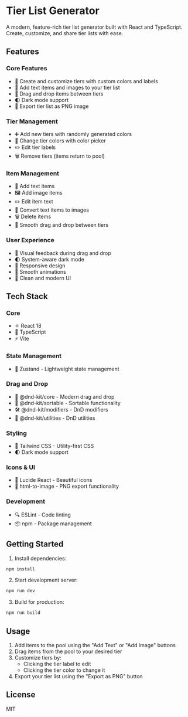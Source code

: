 # Tier List Generator

A modern, feature-rich tier list generator built with React and TypeScript. Create, customize, and share tier lists with ease.

## Features

### Core Features
- 🎨 Create and customize tiers with custom colors and labels
- 📝 Add text items and images to your tier list
- 🔄 Drag and drop items between tiers
- 🌓 Dark mode support
- 📸 Export tier list as PNG image

### Tier Management
- ➕ Add new tiers with randomly generated colors
- 🎨 Change tier colors with color picker
- ✏️ Edit tier labels
- 🗑️ Remove tiers (items return to pool)

### Item Management
- 📝 Add text items
- 🖼️ Add image items
- ✏️ Edit item text
- 🔄 Convert text items to images
- 🗑️ Delete items
- 🔄 Smooth drag and drop between tiers

### User Experience
- 🎯 Visual feedback during drag and drop
- 🌓 System-aware dark mode
- 📱 Responsive design
- 💨 Smooth animations
- 🎨 Clean and modern UI

## Tech Stack

### Core
- ⚛️ React 18
- 📘 TypeScript
- ⚡ Vite

### State Management
- 🐻 Zustand - Lightweight state management

### Drag and Drop
- 🎯 @dnd-kit/core - Modern drag and drop
- 🔄 @dnd-kit/sortable - Sortable functionality
- 🛠️ @dnd-kit/modifiers - DnD modifiers
- 🔧 @dnd-kit/utilities - DnD utilities

### Styling
- 🎨 Tailwind CSS - Utility-first CSS
- 🌓 Dark mode support

### Icons & UI
- 🎨 Lucide React - Beautiful icons
- 📸 html-to-image - PNG export functionality

### Development
- 🔍 ESLint - Code linting
- 📦 npm - Package management

## Getting Started

1. Install dependencies:
```bash
npm install
```

2. Start development server:
```bash
npm run dev
```

3. Build for production:
```bash
npm run build
```

## Usage

1. Add items to the pool using the "Add Text" or "Add Image" buttons
2. Drag items from the pool to your desired tier
3. Customize tiers by:
   - Clicking the tier label to edit
   - Clicking the tier color to change it
4. Export your tier list using the "Export as PNG" button

## License

MIT